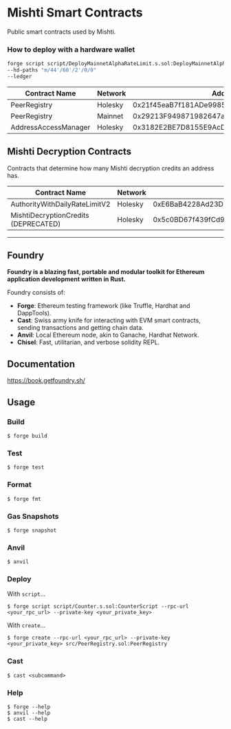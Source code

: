 # Mishti Smart Contracts

Public smart contracts used by Mishti.

### How to deploy with a hardware wallet
```bash
forge script script/DeployMainnetAlphaRateLimit.s.sol:DeployMainnetAlphaRateLimit --broadcast --verify --rpc-url https://eth.llamarpc.com --etherscan-api-key I1Z396K67WH81P7J7FSAK6AF6WI8WPTQPD 
--hd-paths "m/44'/60'/2'/0/0" 
--ledger
```

| Contract Name | Network | Address | Owner |
| --- | --- | --- | --- |
| PeerRegistry | Holesky | 0x21f45eaB7f181ADe9985b4ce99D612cA84E6acB8 | n/a |
| PeerRegistry | Mainnet | 0x29213F949871982647adC56786fe066e7e5Aeeea | n/a |
| AddressAccessManager | Holesky | 0x3182E2BE7D8155E9AcDB599e39Fc3D48A400C094 | 0xb18399Ce7899278C1E2dcDe1dbd00FBAb0C970DF |

## Mishti Decryption Contracts

Contracts that determine how many Mishti decryption credits an address has.

| Contract Name | Network | Address | Owner |
| --- | --- | --- | --- |
| AuthorityWithDailyRateLimitV2 | Holesky | 0xE6BaB4228Ad23D59A1F1D69f1Cb14C2Ba29D91e9 | 0xb18399Ce7899278C1E2dcDe1dbd00FBAb0C970DF |
| MishtiDecryptionCredits (DEPRECATED) | Holesky | 0x5c0BD67f439fCd9D48D7033670e0eE1aF52F45c0 | 0xb18399Ce7899278C1E2dcDe1dbd00FBAb0C970DF |

<hr/>

## Foundry

**Foundry is a blazing fast, portable and modular toolkit for Ethereum application development written in Rust.**

Foundry consists of:

-   **Forge**: Ethereum testing framework (like Truffle, Hardhat and DappTools).
-   **Cast**: Swiss army knife for interacting with EVM smart contracts, sending transactions and getting chain data.
-   **Anvil**: Local Ethereum node, akin to Ganache, Hardhat Network.
-   **Chisel**: Fast, utilitarian, and verbose solidity REPL.

## Documentation

https://book.getfoundry.sh/

## Usage

### Build

```shell
$ forge build
```

### Test

```shell
$ forge test
```

### Format

```shell
$ forge fmt
```

### Gas Snapshots

```shell
$ forge snapshot
```

### Anvil

```shell
$ anvil
```

### Deploy

With `script`...

```shell
$ forge script script/Counter.s.sol:CounterScript --rpc-url <your_rpc_url> --private-key <your_private_key>
```

With `create`...

```shell
$ forge create --rpc-url <your_rpc_url> --private-key <your_private_key> src/PeerRegistry.sol:PeerRegistry
```

### Cast

```shell
$ cast <subcommand>
```

### Help

```shell
$ forge --help
$ anvil --help
$ cast --help
```
